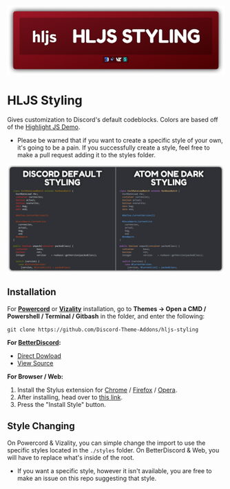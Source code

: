 ![Banner](./assets/banner.png)

# HLJS Styling
Gives customization to Discord's default codeblocks. Colors are based off of the [Highlight JS Demo](https://highlightjs.org/static/demo/).
- Please be warned that if you want to create a specific style of your own, it's going to be a pain. If you successfully create a style, feel free to make a pull request adding it to the styles folder.

![Preview](./screenshots/preview.png)

## Installation
For **[Powercord](http://powercord.dev/)** or **[Vizality](https://vizality.com/)** installation, go to **Themes -> Open a CMD / Powershell / Terminal / Gitbash** in the folder, and enter the following:
```
git clone https://github.com/Discord-Theme-Addons/hljs-styling
```

**For [BetterDiscord](https://betterdiscord.net/):**
- [Direct Dowload](https://betterdiscord.net/ghdl?id=3681)
- [View Source](https://raw.githubusercontent.com/Discord-Theme-Addons/hljs-styling/main/src/support/HLJSStyling.theme.css)

**For Browser / Web:**
1. Install the Stylus extension for [Chrome](https://chrome.google.com/webstore/detail/stylus/clngdbkpkpeebahjckkjfobafhncgmne) / [Firefox](https://addons.mozilla.org/en-US/firefox/addon/styl-us/) / [Opera](https://github.com/openstyles/stylus/wiki/Opera,-Outdated-Stylus).
2. After installing, head over to [this link](https://raw.githubusercontent.com/Discord-Theme-Addons/hljs-styling/main/src/support/HLJSStyling.user.css).
3. Press the "Install Style" button.

## Style Changing
On Powercord & Vizality, you can simple change the import to use the specific styles located in the `./styles` folder. On BetterDiscord & Web, you will have to replace what's inside of the root.
- If you want a specific style, however it isn't available, you are free to make an issue on this repo suggesting that style.